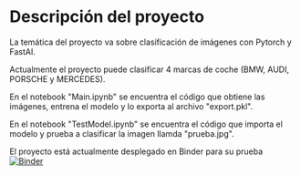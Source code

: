 # Descripción del proyecto

La temática del proyecto va sobre clasificación de imágenes con Pytorch y FastAI.

Actualmente el proyecto puede clasificar 4 marcas de coche (BMW, AUDI, PORSCHE y MERCEDES).

En el notebook "Main.ipynb" se encuentra el código que obtiene las imágenes, entrena el modelo y lo exporta al archivo "export.pkl".

En el notebook "TestModel.ipynb" se encuentra el código que importa el modelo y prueba a clasificar la imagen llamda "prueba.jpg".

El proyecto está actualmente desplegado en Binder para su prueba [![Binder](https://mybinder.org/badge_logo.svg)](https://mybinder.org/v2/gh/AntonioRG00/CarClassify-Pytorch-FastAI/HEAD)
